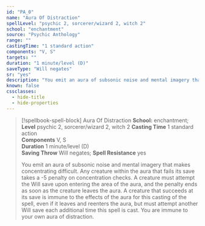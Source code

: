 ```yaml
---
id: "PA_0"
name: "Aura Of Distraction"
spellLevel: "psychic 2, sorcerer/wizard 2, witch 2"
school: "enchantment"
source: "Psychic Anthology"
range: ""
castingTime: "1 standard action"
components: "V, S"
targets: ""
duration: "1 minute/level (D)"
saveType: "Will negates"
sr: "yes"
description: "You emit an aura of subsonic noise and mental imagery that makes concentrating difficult. Any creature within the aura that fails its save takes a -5 penalty on concentration checks. A creature must attempt the Will save upon entering the area of the aura, and the penalty ends as soon as the creature leaves the aura. A creature that succeeds at its save is immune to the effects of the aura for this casting of the spell, even if it leaves and reenters the aura, but must attempt another Will save each additional time this spell is cast. You are immune to your own aura of distraction."
known: false
cssclasses:
  - hide-title
  - hide-properties
---
```


> [!spellbook-spell-block] Aura Of Distraction
> **School:** enchantment; **Level** psychic 2, sorcerer/wizard 2, witch 2
> **Casting Time** 1 standard action  
> **Components** V, S  
> **Duration** 1 minute/level (D)  
> **Saving Throw** Will negates; **Spell Resistance** yes
> 
> You emit an aura of subsonic noise and mental imagery that makes concentrating difficult. Any creature within the aura that fails its save takes a -5 penalty on concentration checks. A creature must attempt the Will save upon entering the area of the aura, and the penalty ends as soon as the creature leaves the aura. A creature that succeeds at its save is immune to the effects of the aura for this casting of the spell, even if it leaves and reenters the aura, but must attempt another Will save each additional time this spell is cast. You are immune to your own aura of distraction.